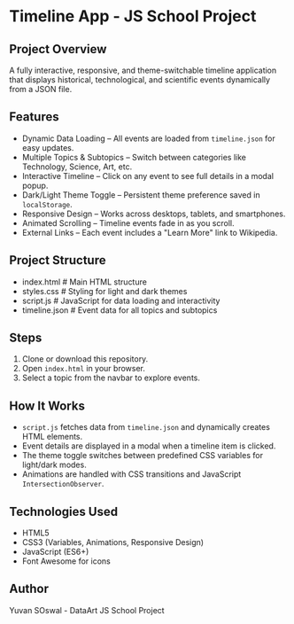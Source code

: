 # Timeline App - JS School Project

## Project Overview
A fully interactive, responsive, and theme-switchable timeline application that displays historical, technological, and scientific events dynamically from a JSON file.

##  Features
- Dynamic Data Loading – All events are loaded from `timeline.json` for easy updates.
- Multiple Topics & Subtopics – Switch between categories like Technology, Science, Art, etc.
- Interactive Timeline – Click on any event to see full details in a modal popup.
- Dark/Light Theme Toggle – Persistent theme preference saved in `localStorage`.
- Responsive Design – Works across desktops, tablets, and smartphones.
- Animated Scrolling – Timeline events fade in as you scroll.
- External Links – Each event includes a "Learn More" link to Wikipedia.

##  Project Structure
- index.html # Main HTML structure
- styles.css # Styling for light and dark themes
- script.js # JavaScript for data loading and interactivity
- timeline.json # Event data for all topics and subtopics

## Steps
1. Clone or download this repository.
2. Open `index.html` in your browser.
3. Select a topic from the navbar to explore events.

## How It Works
- `script.js` fetches data from `timeline.json` and dynamically creates HTML elements.
- Event details are displayed in a modal when a timeline item is clicked.
- The theme toggle switches between predefined CSS variables for light/dark modes.
- Animations are handled with CSS transitions and JavaScript `IntersectionObserver`.

## Technologies Used
- HTML5
- CSS3 (Variables, Animations, Responsive Design)
- JavaScript (ES6+)
- Font Awesome for icons

## Author
Yuvan SOswal - DataArt JS School Project
